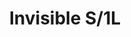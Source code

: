 ---
title: Invisible S/1L
image_primary: img/Invisible-S1L.jpg
description: "Invisible%20is%20intuition%2C%20functionality%20and%20lightness%20but%2C%20above%20all%2C%20simplicity.%20And%20this%20characteristic%20is%20the%20source%20of%20its%20beauty.%20Its%20simplicity%20gives%20it%20an%20intrinsic%20iconic%20quality.%0A%0A%0A%0A"
designer: Francesc Vilaró
image_thumb: img/Invisible-A03-2.jpg
href: https://www.bover.es/en/lamp/invisible-s-1l/
tags: 
  - bover
  - Wall
  - Indoor
  - Ceiling
  - Pendant
  - indoor-lamps
category: indoor-lamps
subtitle: 
manufacturer: Bover
slug: /manufacturers/bover/indoor-lamps/francesc-vilaro-invisible-s-1-l
---